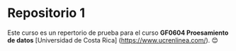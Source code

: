 # Repositorio 1

Este curso es un repertorio de prueba para el  curso **GF0604 Proesamiento de datos** [Universidad de Costa Rica] (https://www.ucrenlinea.com/).
:blush:
